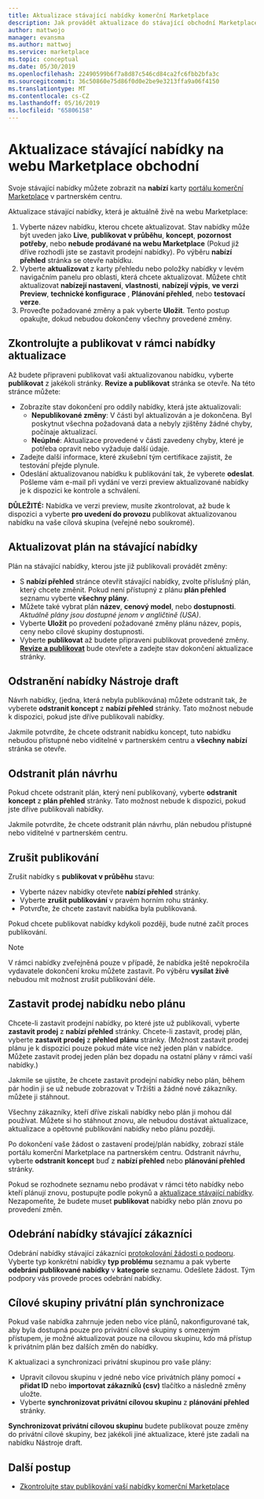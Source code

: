 ```yaml
---
title: Aktualizace stávající nabídky komerční Marketplace
description: Jak provádět aktualizace do stávající obchodní Marketplace nabídku, včetně úpravy, odstraňování koncept, zrušení publikování požadavku, ukončete prodej nabídku nebo plán a synchronizaci privátní cílovým skupinám na místě.
author: mattwojo
manager: evansma
ms.author: mattwoj
ms.service: marketplace
ms.topic: conceptual
ms.date: 05/30/2019
ms.openlocfilehash: 22490599b6f7a8d87c546cd84ca2fc6fbb2bfa3c
ms.sourcegitcommit: 36c50860e75d86f0d0e2be9e3213ffa9a06f4150
ms.translationtype: MT
ms.contentlocale: cs-CZ
ms.lasthandoff: 05/16/2019
ms.locfileid: "65806158"
---
```

# <a name="update-an-existing-offer-in-the-commercial-marketplace"></a>Aktualizace stávající nabídky na webu Marketplace obchodní

Svoje stávající nabídky můžete zobrazit na **nabízí** karty [portálu komerční Marketplace](https://partner.microsoft.com/dashboard/commercial-marketplace/offers) v partnerském centru.

Aktualizace stávající nabídky, která je aktuálně živě na webu Marketplace: 

1. Vyberte název nabídku, kterou chcete aktualizovat. Stav nabídky může být uveden jako **Live**, **publikovat v průběhu**, **koncept**, **pozornost potřeby**, nebo **nebude prodávané na webu Marketplace** (Pokud již dříve rozhodli jste se zastavit prodejní nabídky). Po výběru **nabízí přehled** stránka se otevře nabídku.
2. Vyberte **aktualizovat** z karty přehledu nebo položky nabídky v levém navigačním panelu pro oblasti, která chcete aktualizovat. Můžete chtít aktualizovat **nabízejí nastavení**, **vlastnosti**, **nabízejí výpis**, **ve verzi Preview**, **technické konfigurace** , **Plánování přehled**, nebo **testovací verze**. 
3. Proveďte požadované změny a pak vyberte **Uložit**. Tento postup opakujte, dokud nebudou dokončeny všechny provedené změny.

## <a name="review-and-publish-an-updated-offer"></a>Zkontrolujte a publikovat v rámci nabídky aktualizace

Až budete připraveni publikovat vaši aktualizovanou nabídku, vyberte **publikovat** z jakékoli stránky. **Revize a publikovat** stránka se otevře. Na této stránce můžete:


- Zobrazíte stav dokončení pro oddíly nabídky, která jste aktualizovali: 
    - **Nepublikované změny**: V části byl aktualizován a je dokončena. Byl poskytnut všechna požadovaná data a nebyly zjištěny žádné chyby, počínaje aktualizací.
    - **Neúplné**: Aktualizace provedené v části zavedeny chyby, které je potřeba opravit nebo vyžaduje další údaje.
- Zadejte další informace, které zkušební tým certifikace zajistit, že testování přejde plynule.
- Odeslání aktualizovanou nabídku k publikování tak, že vyberete **odeslat**.  Pošleme vám e-mail při vydání ve verzi preview aktualizované nabídky je k dispozici ke kontrole a schválení.

**DŮLEŽITÉ:** Nabídka ve verzi preview, musíte zkontrolovat, až bude k dispozici a vyberte **pro uvedení do provozu** publikovat aktualizovanou nabídku na vaše cílová skupina (veřejné nebo soukromé).

## <a name="update-a-plan-within-an-existing-offer"></a>Aktualizovat plán na stávající nabídky

Plán na stávající nabídky, kterou jste již publikovali provádět změny:

- S **nabízí přehled** stránce otevřít stávající nabídky, zvolte příslušný plán, který chcete změnit. Pokud není přístupný z plánu **plán přehled** seznamu vyberte **všechny plány**.
- Můžete také vybrat plán **název**, **cenový model**, nebo **dostupnosti**. *Aktuálně plány jsou dostupné jenom v angličtině (USA)*.
- Vyberte **Uložit** po provedení požadované změny plánu název, popis, ceny nebo cílové skupiny dostupnosti. 
- Vyberte **publikovat** až budete připraveni publikovat provedené změny. **[Revize a publikovat](#review-and-publish-an-updated-offer)** bude otevřete a zadejte stav dokončení aktualizace stránky. 

## <a name="delete-a-draft-offer"></a>Odstranění nabídky Nástroje draft

Návrh nabídky, (jedna, která nebyla publikována) můžete odstranit tak, že vyberete **odstranit koncept** z **nabízí přehled** stránky. Tato možnost nebude k dispozici, pokud jste dříve publikovali nabídky.

Jakmile potvrdíte, že chcete odstranit nabídku koncept, tuto nabídku nebudou přístupné nebo viditelné v partnerském centru a **všechny nabízí** stránka se otevře.

## <a name="delete-a-draft-plan"></a>Odstranit plán návrhu

Pokud chcete odstranit plán, který není publikovaný, vyberte **odstranit koncept** z **plán přehled** stránky. Tato možnost nebude k dispozici, pokud jste dříve publikovali nabídky.

Jakmile potvrdíte, že chcete odstranit plán návrhu, plán nebudou přístupné nebo viditelné v partnerském centru.

## <a name="cancel-publishing"></a>Zrušit publikování

Zrušit nabídky s **publikovat v průběhu** stavu:

- Vyberte název nabídky otevřete **nabízí přehled** stránky. 
- Vyberte **zrušit publikování** v pravém horním rohu stránky.
- Potvrďte, že chcete zastavit nabídka byla publikovaná. 

Pokud chcete publikovat nabídky kdykoli později, bude nutné začít proces publikování.

> [!NOTE]
> V rámci nabídky zveřejněná pouze v případě, že nabídka ještě nepokročila vydavatele dokončení kroku můžete zastavit. Po výběru **vysílat živě** nebudou mít možnost zrušit publikování déle.

## <a name="stop-selling-an-offer-or-plan"></a>Zastavit prodej nabídku nebo plánu

Chcete-li zastavit prodejní nabídky, po které jste už publikovali, vyberte **zastavit prodej** z **nabízí přehled** stránky. Chcete-li zastavit, prodej plán, vyberte **zastavit prodej** z **přehled plánu** stránky. (Možnost zastavit prodej plánu je k dispozici pouze pokud máte více než jeden plán v nabídce. Můžete zastavit prodej jeden plán bez dopadu na ostatní plány v rámci vaší nabídky.)

Jakmile se ujistíte, že chcete zastavit prodejní nabídky nebo plán, během pár hodin ji se už nebude zobrazovat v Tržišti a žádné nové zákazníky. můžete ji stáhnout. 

Všechny zákazníky, kteří dříve získali nabídky nebo plán ji mohou dál používat. Můžete si ho stáhnout znovu, ale nebudou dostávat aktualizace, aktualizace a opětovné publikování nabídky nebo plánu později. 

Po dokončení vaše žádost o zastavení prodej/plán nabídky, zobrazí stále portálu komerční Marketplace na partnerském centru. Odstranit návrhu, vyberte **odstranit koncept** buď z **nabízí přehled** nebo **plánování přehled** stránky. 

Pokud se rozhodnete seznamu nebo prodávat v rámci této nabídky nebo kteří plánují znovu, postupujte podle pokynů a [aktualizace stávající nabídky](#update-an-existing-offer-in-the-commercial-marketplace). Nezapomeňte, že budete muset **publikovat** nabídky nebo plán znovu po provedení změn.

## <a name="remove-offers-from-existing-customers"></a>Odebrání nabídky stávající zákazníci

Odebrání nabídky stávající zákazníci [protokolování žádosti o podporu](https://support.microsoft.com/supportforbusiness/productselection?sapId=48734891-ee9a-5d77-bf29-82bf8d8111ff). Vyberte typ konkrétní nabídky **typ problému** seznamu a pak vyberte **odebrání publikované nabídky** v **kategorie** seznamu. Odešlete žádost. Tým podpory vás provede proces odebrání nabídky.

## <a name="sync-private-plan-audiences"></a>Cílové skupiny privátní plán synchronizace

Pokud vaše nabídka zahrnuje jeden nebo více plánů, nakonfigurované tak, aby byla dostupná pouze pro privátní cílové skupiny s omezeným přístupem, je možné aktualizovat pouze na cílovou skupinu, kdo má přístup k privátním plán bez dalších změn do nabídky. 

K aktualizaci a synchronizaci privátní skupinou pro vaše plány:

- Upravit cílovou skupinu v jedné nebo více privátních plány pomocí + **přidat ID** nebo **importovat zákazníků (csv)** tlačítko a následně změny uložte.
- Vyberte **synchronizovat privátní cílovou skupinu** z **plánování přehled** stránky.

**Synchronizovat privátní cílovou skupinu** budete publikovat pouze změny do privátní cílové skupiny, bez jakékoli jiné aktualizace, které jste zadali na nabídku Nástroje draft.

## <a name="next-steps"></a>Další postup

- [Zkontrolujte stav publikování vaší nabídky komerční Marketplace](./publishing-status.md)
